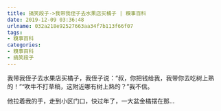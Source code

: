 ```yaml
---
title: 搞笑段子->我带我侄子去水果店买橘子 | 糗事百科
date: 2019-12-09 03:36:48
urlname: 032a218e92527663aa34f7b113f66f07
tags: 
- 糗事百科
categories:
- 糗事百科
- 搞笑段子
---
```

我带我侄子去水果店买橘子，我侄子说：“叔，你把钱给我，我带你去吃树上熟的！”“吹牛不打草稿，这附近哪有树上熟的？”我不信。

他拉着我的手，走到小区门口，快过年了，一大盆金橘摆在那...


